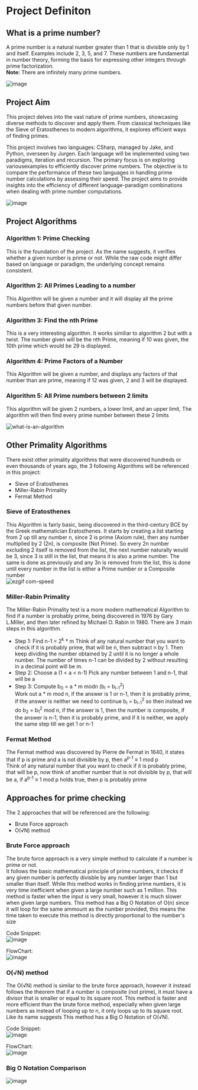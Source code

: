 # Project Definiton

## What is a prime number?

A prime number is a natural number greater than 1 that is divisible only by 1 and itself. Examples include 2, 3, 5, and 7. These numbers are fundamental in number theory, forming the basis for expressing other integers through prime factorization.  
**Note:** There are infinitely many prime numbers. 

![image](https://github.com/CIS1221-2023-2024/A6-IsPrime/assets/150073705/b38eaee3-1c70-4d46-bbcb-6ad35eb78e8f)

## Project Aim
This project delves into the vast nature of prime numbers, showcasing diverse methods to discover and apply them. From classical techniques like the Sieve of Eratosthenes to modern algorithms, it explores efficient ways of finding primes. 

This project involves two languages: CSharp, managed by Jake, and Python, overseen by Jurgen. Each language will be implemented using two paradigms, iteration and recursion. The primary focus is on exploring variousexamples to efficiently discover prime numbers. The objective is to compare the performance of these two languages in handling prime number calculations by assessing their speed. The project aims to provide insights into the efficiency of different language-paradigm combinations when dealing with prime number computations.

![image](https://github.com/CIS1221-2023-2024/A6-IsPrime/assets/150345446/83dd9ea6-5816-40e1-a9e9-555d102592fc)

## Project Algorithms
### Algorithm 1: Prime Checking
This is the foundation of the project. As the name suggests, it verifies whether a given number is prime or not. While the raw code might differ based on language or paradigm, the underlying 
concept remains consistent.
### Algorithm 2: All Primes Leading to a number
This Algorithm will be given a number and it will display all the prime numbers before that given number.  
### Algorithm 3: Find the nth Prime
This is a very interesting algorithm. It works similiar to algorithm 2 but with a twist. The number given will be the nth Prime, meaning if 10 was given, the 10th prime which would be 29 is displayed.
### Algorithm 4: Prime Factors of a Number
This Algorithm will be given a number, and displays any factors of that number than are prime, meaning if 12 was given, 2 and 3 will be displayed.  
### Algorithm 5: All Prime numbers between 2 limits  
This algorithm will be given 2 numbers, a lower limit, and an upper limit, The algorithm will then find every prime number between these 2 limits  
  
![what-is-an-algorithm](https://github.com/CIS1221-2023-2024/A6-IsPrime/assets/150073705/478a473c-16fa-463e-b62f-aed85c88bd44)
  
## Other Primality Algorithms
There exist other primality algorithms that were discovered hundreds or even thousands of years ago, the 3 following Algorithms will be referenced in this project:  
- Sieve of Eratosthenes 
- Miller-Rabin Primality
- Fermat Method

### Sieve of Eratosthenes
This Algorithm is fairly basic, being discovered in the third-century BCE by the Greek mathematician Eratosthenes. It starts by creating a list starting from 2 up till any number n, since 2 is prime (Axiom rule), then any number multiplied by 2 (2n), is composite (Not Prime). So every 2n number excluding 2 itself is removed from the list, the next number naturally would be 3, since 3 is still in the list, that means it is also a prime number. The same is done as previously and any 3n is removed from the list, this is done until every number in the list is either a Prime number or a Composite number  
![ezgif com-speed](https://github.com/CIS1221-2023-2024/A6-IsPrime/assets/150345446/03e697f4-dd06-4c59-8a0c-2ddc69082fa4)  

### Miller-Rabin Primality
The Miller-Rabin Primality test is a more modern mathematical Algorithm to find if a number is probably prime, being discovered in 1976 by Gary L.Miller, and then later refined by Michael O. Rabin in 1980. There are 3 main steps in this algorithm.
- Step 1: Find n-1 = 2<sup>k</sup> * m
Think of any natural number that you want to check if it is probably prime, that will be n, then subtract n by 1. Then keep dividing the number obtained by 2 until it is no longer a whole number. The number of times n-1 can be divided by 2 without resulting in a decimal point will be m.
- Step 2: Choose a (1 < a < n-1)
Pick any number between 1 and n-1, that will be a
- Step 3: Compute b<sub>0</sub> = a * m modn (b<sub>i</sub> = b<sub>i-1</sub><sup>2</sup>)  
Work out a * m mod n, if the answer is 1 or n-1, then it is probably prime, if the answer is neither we need to continue
b<sub>i</sub> = b<sub>i-1</sub><sup>2</sup> so then instead we do b<sub>2</sub> = b<sub>1</sub><sup>2</sup> mod n, if the answer is 1, then the number is composite, if the answer is n-1, then it is probably prime, and if it is neither, we apply the same step till we get 1 or n-1  

### Fermat Method 
The Fermat method was discovered by Pierre de Fermat in 1640, it states that if p is prime and a is not divisible by p, then a<sup>p-1</sup> ≡ 1 mod p  
Think of any natural number that you want to check if it is probably prime, that will be p, now think of another number that is not divisible by p, that will be a, if a<sup>p-1</sup> ≡ 1 mod p holds true, then p is probably prime

## Approaches for prime checking
The 2 approaches that will be referenced are the following:
- Brute Force approach
- O(√N) method

### Brute Force approach
The brute force approach is a very simple method to calculate if a number is prime or not.  
It follows the basic mathematical principle of prime numbers, it checks if any given number is perfectly divisble by any number larger than 1 but smaller than itself. While this method works in finding prime numbers, it is very time inefficient when given a large number such as 1 million. This method is faster when the input is very small, however it is much slower when given large numbers. This method has a Big O Notation of O(n) since it will loop for the same ammount as the number provided, this means the time taken to execute this method is directly proportional to the number's size

Code Snippet:  
![image](https://github.com/CIS1221-2023-2024/A6-IsPrime/assets/150345446/6b456c8d-b6b8-44f5-a965-e97da187cd5b)

FlowChart:  
![image](https://github.com/CIS1221-2023-2024/A6-IsPrime/assets/150345446/d2dc415c-cf11-4780-95cc-129d7bb7704b)

### O(√N) method
The O(√N) method is similar to the brute force approach, however it instead follows the theorem that if a number is composite (not prime), it must have a divisor that is smaller or equal to its square root. This method is faster and more efficient than the brute force method, especially when given large numbers as instead of looping up to n, it only loops up to its square root. Like its name suggests This method has a Big O Notation of O(√N).

Code Snippet:  
![image](https://github.com/CIS1221-2023-2024/A6-IsPrime/assets/150345446/14d9faf7-9875-4e95-8cbc-d9e57c9fa653)

FlowChart:  
![image](https://github.com/CIS1221-2023-2024/A6-IsPrime/assets/150345446/f435da86-547d-4297-bfd4-2c418e44b7db)

### Big O Notation Comparison  
![image](https://github.com/CIS1221-2023-2024/A6-IsPrime/assets/150345446/996645c0-bab8-4c5c-85d7-c39a69f39b93)

